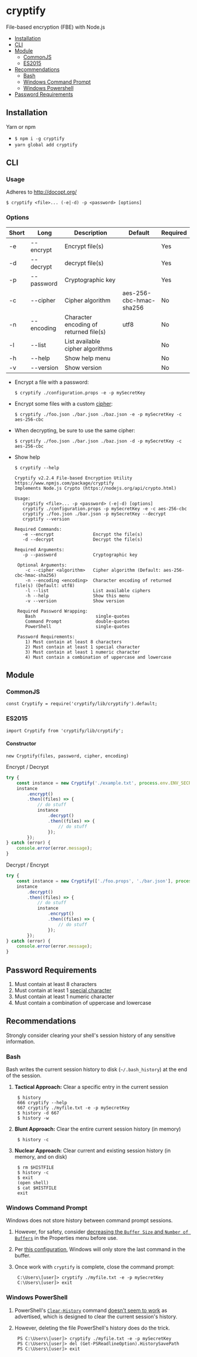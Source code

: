 # cryptify
File-based encryption (FBE) with Node.js

- [Installation](#installation)
- [CLI](#cli)
- [Module](#module)
  - [CommonJS](#commonjs)
  - [ES2015](#es2015)
- [Recommendations](#recommendations)
  - [Bash](#bash)
  - [Windows Command Prompt](#cmd)
  - [Windows Powershell](#ps)
- [Password Requirements](#password-req)

## <a name="cryptify#installation">Installation</a>
Yarn or npm
- ```$ npm i -g cryptify```
- ```yarn global add cryptify```

## <a name="cryptify#cli">CLI</a>

### <a name="cryptify#usage">Usage</a>

Adheres to http://docopt.org/

```$ cryptify <file>... (-e|-d) -p <password> [options]```

### Options

| Short | Long | Description | Default | Required |
| ----- | ---- | ----------- | ------- | -------- |
| -e | --encrypt | Encrypt file(s) | | Yes |
| -d | --decrypt | decrypt file(s) | | Yes |
| -p | --password | Cryptographic key | | Yes |
| -c | --cipher | Cipher algorithm | aes-256-cbc-hmac-sha256 | No |
| -n | --encoding | Character encoding of returned file(s) | utf8 | No |
| -l | --list | List available cipher algorithms |  | No |
| -h | --help | Show help menu | | No |
| -v | --version | Show version | | No |

- Encrypt a file with a password:

      $ cryptify ./configuration.props -e -p mySecretKey

- Encrypt some files with a custom [cipher](https://nodejs.org/api/crypto.html#crypto_class_cipher):

      $ cryptify ./foo.json ./bar.json ./baz.json -e -p mySecretKey -c aes-256-cbc

- When decrypting, be sure to use the same cipher:

      $ cryptify ./foo.json ./bar.json ./baz.json -d -p mySecretKey -c aes-256-cbc

 - Show help
 
       $ cryptify --help

       Cryptify v2.2.4 File-based Encryption Utility
       https://www.npmjs.com/package/cryptify
       Implements Node.js Crypto (https://nodejs.org/api/crypto.html)

       Usage:
          cryptify <file>... -p <password> (-e|-d) [options]
          cryptify ./configuration.props -p mySecretKey -e -c aes-256-cbc
          cryptify ./foo.json ./bar.json -p mySecretKey --decrypt
          cryptify --version

       Required Commands:
          -e --encrypt               Encrypt the file(s)
          -d --decrypt               Decrypt the file(s)

       Required Arguments:
          -p --password              Cryptographic key

        Optional Arguments:
           -c --cipher <algorithm>   Cipher algorithm (Default: aes-256-cbc-hmac-sha256)
           -n --encoding <encoding>  Character encoding of returned file(s) (Default: utf8)
           -l --list                 List available ciphers
           -h --help                 Show this menu
           -v --version              Show version

        Required Password Wrapping:
           Bash                       single-quotes
           Command Prompt             double-quotes
           PowerShell                 single-quotes

        Password Requirements:
           1) Must contain at least 8 characters
           2) Must contain at least 1 special character
           3) Must contain at least 1 numeric character
           4) Must contain a combination of uppercase and lowercase

## <a name="cryptify#module">Module</a>
### <a name="cryptify#commonjs">CommonJS</a>

```const Cryptify = require('cryptify/lib/cryptify').default;```

### <a name="cryptify#es2015">ES2015</a>

```import Cryptify from 'cryptify/lib/cryptify';```

#### Constructor

```new Cryptify(files, password, cipher, encoding)```

Encrypt / Decrypt

```javascript
try {
    const instance = new Cryptify('./example.txt', process.env.ENV_SECRET_KEY);
    instance
        .encrypt()
        .then((files) => {
            // do stuff
            instance
                .decrypt()
                .then((files) => {
                    // do stuff
                });
        });
} catch (error) {
    console.error(error.message);
}
```

Decrypt / Encrypt

```javascript
try {
    const instance = new Cryptify(['./foo.props', './bar.json'], process.env.ENV_SECRET_KEY);
    instance
        .decrypt()
        .then((files) => {
            // do stuff
            instance
                .encrypt()
                .then((files) => {
                    // do stuff
                });
        });
} catch (error) {
    console.error(error.message);
}
```

## <a name="cryptify#password-req">Password Requirements</a>
1. Must contain at least 8 characters
2. Must contain at least 1 [special character](https://www.owasp.org/index.php/Password_special_characters)
3. Must contain at least 1 numeric character
4. Must contain a combination of uppercase and lowercase

## <a name="cryptify#recommendations">Recommendations</a>
Strongly consider clearing your shell's session history of any sensitive information.

### <a name="cryptify#bash">Bash</a>
Bash writes the current session history to disk (`~/.bash_history`) at the end of the session.

1. **Tactical Approach:** Clear a specific entry in the current session

        $ history
        666 cryptify --help
        667 cryptify ./myfile.txt -e -p mySecretKey
        $ history -d 667
        $ history -w
        
2. **Blunt Approach:** Clear the entire current session history (in memory)

        $ history -c
        
3. **Nuclear Approach:** Clear current and existing session history (in memory, and on disk)

        $ rm $HISTFILE
        $ history -c
        $ exit
        (open shell)
        $ cat $HISTFILE
        exit
        
### <a name="cryptify#cmd">Windows Command Prompt</a>
Windows does not store history between command prompt sessions.
1. However, for safety, consider [decreasing the `Buffer Size` and `Number of Buffers`](http://imgur.com/a/osdRm)  in the Properties menu before use.
2. Per [this configuration](http://imgur.com/a/osdRm), Windows will only store the last command in the buffer.
3. Once work with `cryptify` is complete, close the command prompt:

        C:\Users\[user]> cryptify ./myfile.txt -e -p mySecretKey
        C:\Users\[user]> exit

### <a name="cryptify#ps">Windows PowerShell</a>
1. PowerShell's [`Clear-History`](https://msdn.microsoft.com/en-us/powershell/reference/5.1/microsoft.powershell.core/clear-history) command [doesn't seem to work](https://blogs.msdn.microsoft.com/stevelasker/2016/03/25/clear-history-powershell-doesnt-clear-the-history-3/) as advertised, which is designed to clear the current session's history.
2. However, deleting the file PowerShell's history does do the trick.

        PS C:\Users\[user]> cryptify ./myfile.txt -e -p mySecretKey
        PS C:\Users\[user]> del (Get-PSReadlineOption).HistorySavePath
        PS C:\Users\[user]> exit
